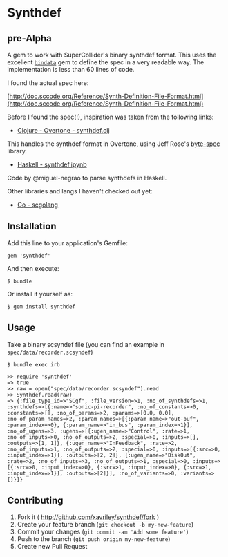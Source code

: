 # Synthdef

## pre-Alpha

A gem to work with SuperCollider's binary synthdef format. This uses the excellent [`bindata`](https://github.com/dmendel/bindata) gem to define the spec in a very readable way. The implementation is less than 60 lines of code.

I found the actual spec here:

[http://doc.sccode.org/Reference/Synth-Definition-File-Format.html](http://doc.sccode.org/Reference/Synth-Definition-File-Format.html)

Before I found the spec(!), inspiration was taken from the following links:

- [Clojure - Overtone - synthdef.clj](https://github.com/overtone/overtone/blob/master/src/overtone/sc/machinery/synthdef.clj)

This handles the synthdef format in Overtone, using Jeff Rose's [byte-spec](https://github.com/overtone/byte-spec) library.

- [Haskell - synthdef.ipynb](https://gist.github.com/miguel-negrao/8d71807afb513412d780)

Code by @miguel-negrao to parse synthdefs in Haskell.

Other libraries and langs I haven't checked out yet:

- [Go - scgolang](https://github.com/scgolang/sc/blob/master/synthdef.go)

## Installation

Add this line to your application's Gemfile:

    gem 'synthdef'

And then execute:

    $ bundle

Or install it yourself as:

    $ gem install synthdef

## Usage

Take a binary scsyndef file (you can find an example in `spec/data/recorder.scsyndef`)

```
$ bundle exec irb

>> require 'synthdef'
=> true
>> raw = open("spec/data/recorder.scsyndef").read
>> Synthdef.read(raw)
=> {:file_type_id=>"SCgf", :file_version=>1, :no_of_synthdefs=>1, :synthdefs=>[{:name=>"sonic-pi-recorder", :no_of_constants=>0, :constants=>[], :no_of_params=>2, :params=>[0.0, 0.0], :no_of_param_names=>2, :param_names=>[{:param_name=>"out-buf", :param_index=>0}, {:param_name=>"in_bus", :param_index=>1}], :no_of_ugens=>3, :ugens=>[{:ugen_name=>"Control", :rate=>1, :no_of_inputs=>0, :no_of_outputs=>2, :special=>0, :inputs=>[], :outputs=>[1, 1]}, {:ugen_name=>"InFeedback", :rate=>2, :no_of_inputs=>1, :no_of_outputs=>2, :special=>0, :inputs=>[{:src=>0, :input_index=>1}], :outputs=>[2, 2]}, {:ugen_name=>"DiskOut", :rate=>2, :no_of_inputs=>3, :no_of_outputs=>1, :special=>0, :inputs=>[{:src=>0, :input_index=>0}, {:src=>1, :input_index=>0}, {:src=>1, :input_index=>1}], :outputs=>[2]}], :no_of_variants=>0, :variants=>[]}]}
```

## Contributing

1. Fork it ( http://github.com/xavriley/synthdef/fork )
2. Create your feature branch (`git checkout -b my-new-feature`)
3. Commit your changes (`git commit -am 'Add some feature'`)
4. Push to the branch (`git push origin my-new-feature`)
5. Create new Pull Request
